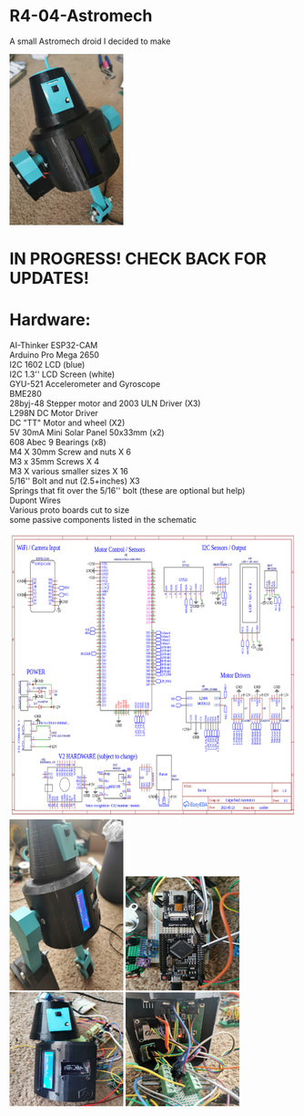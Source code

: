 # R4-04-Astromech
A small Astromech droid I decided to make
  
<img src="https://github.com/caleb221/R4-04-Astromech/blob/main/droidImg/standingLookAtMe.jpg" alt="the droid" width=200 height=300>

# IN PROGRESS! CHECK BACK FOR UPDATES!
   
# Hardware:
  AI-Thinker ESP32-CAM <br>
  Arduino Pro Mega 2650 <br>
  I2C 1602 LCD (blue) <br>
  I2C 1.3'' LCD Screen (white) <br>
  GYU-521 Accelerometer and Gyroscope <br>
  BME280 <br>
  28byj-48 Stepper motor and 2003 ULN Driver (X3)<br>
  L298N DC Motor Driver <br>
  DC "TT" Motor and wheel (X2)<br>
  5V 30mA Mini Solar Panel 50x33mm (x2)<br>
  608 Abec 9 Bearings (x8)<br>
  M4 X 30mm Screw and nuts X 6<br>
  M3 x 35mm Screws X 4<br>
  M3 X various smaller sizes X 16<br>
  5/16'' Bolt and nut (2.5+inches) X3 <br>
  Springs that fit over the 5/16'' bolt (these are optional but help)<br>
  Dupont Wires <br>
  Various proto boards cut to size<br>
  some passive components listed in the schematic<br>
  
<img src="https://github.com/caleb221/R4-04-Astromech/blob/main/droidImg/Schematic_R4-04 Astromech_2021-06-02.png" alt="the droid" width=700 height=500>
<img src="https://github.com/caleb221/R4-04-Astromech/blob/main/droidImg/standing1.jpg" alt="the droid" width=200 height=300>
<img src="https://github.com/caleb221/R4-04-Astromech/blob/main/droidImg/processingBoards.jpg" alt="the droid" width=200 height=200>
<img src="https://github.com/caleb221/R4-04-Astromech/blob/main/droidImg/screensExample.jpg" alt="the droid" width=200 height=200>
<img src="https://github.com/caleb221/R4-04-Astromech/blob/main/droidImg/powerDistribution.jpg" alt="the droid" width=200 height=200>

